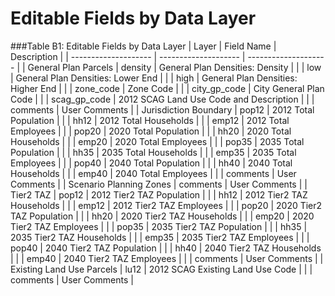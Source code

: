 # Editable	Fields	by	Data	Layer

###Table	B1:	Editable	Fields	by	Data	Layer
|	Layer	|	Field Name	|	Description	|
|	--------------------	|	--------------------	|	--------------------	|
|	General Plan Parcels	|	density	|	General Plan Densities: Density	|
|		|	low	|	General Plan Densities: Lower End	|
|		|	high	|	General Plan Densities: Higher End	|
|		|	zone_code	|	Zone Code	|
|		|	city_gp_code	|	City General Plan Code	|
|		|	scag_gp_code	|	2012 SCAG Land Use Code and Description	|
|		|	comments	|	User Comments	|
|	Jurisdiction Boundary	|	pop12	|	2012 Total Population	|
|		|	hh12	|	2012 Total Households	|
|		|	emp12	|	2012 Total Employees	|
|		|	pop20	|	2020 Total Population	|
|		|	hh20	|	2020 Total Households	|
|		|	emp20	|	2020 Total Employees	|
|		|	pop35	|	2035 Total Population	|
|		|	hh35	|	2035 Total Households	|
|		|	emp35	|	2035 Total Employees	|
|		|	pop40	|	2040 Total Population	|
|		|	hh40	|	2040 Total Households	|
|		|	emp40	|	2040 Total Employees	|
|		|	comments	|	User Comments	|
|	Scenario Planning Zones	|	comments	|	User Comments	|
|	Tier2 TAZ	|	pop12	|	2012 Tier2 TAZ Population	|
|		|	hh12	|	2012 Tier2 TAZ Households	|
|		|	emp12	|	2012 Tier2 TAZ Employees	|
|		|	pop20	|	2020 Tier2 TAZ Population	|
|		|	hh20	|	2020 Tier2 TAZ Households	|
|		|	emp20	|	2020 Tier2 TAZ Employees	|
|		|	pop35	|	2035 Tier2 TAZ Population	|
|		|	hh35	|	2035 Tier2 TAZ Households	|
|		|	emp35	|	2035 Tier2 TAZ Employees	|
|		|	pop40	|	2040 Tier2 TAZ Population	|
|		|	hh40	|	2040 Tier2 TAZ Households	|
|		|	emp40	|	2040 Tier2 TAZ Employees	|
|		|	comments	|	User Comments	|
|	Existing Land Use Parcels	|	lu12	|	2012 SCAG Existing Land Use Code	|
|		|	comments	|	User Comments	|